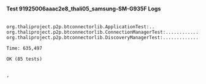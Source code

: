 #### Test 91925006aaac2e8_thali05_samsung-SM-G935F Logs


```

org.thaliproject.p2p.btconnectorlib.ApplicationTest:..
org.thaliproject.p2p.btconnectorlib.ConnectionManagerTest:..........................
org.thaliproject.p2p.btconnectorlib.DiscoveryManagerTest:................................................

Time: 635,497

OK (85 tests)


,
```
